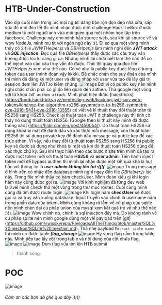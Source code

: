# HTB-Under-Construction
Vào dịp cuối năm trong lúc mọi người đang bận rộn dọn dẹp nhà cửa, sắp sửa đồ mới đón tết thì mình nhận được một challenge HackTheBox ở mức medium từ một người anh vừa mới quen qua một nhóm học tập trên facebook.
Challenge này cho mình hẳn source web, sau khi tải source về và wow NodeJs, mình mù tịt với ngôn ngữ này :((. Đi sơ qua một vòng mình thấy có 2 file _JWWTHelper.js_ và _DBHelper.js_ làm mình nghĩ đến ***JWT attack*** và ***SQL injection***. 
Đọc qua file _DBHelper.js_ thấy được các câu truy vấn không được lọc kĩ càng gì cả. Nhưng mình lại chưa biết làm thế nào để có thể inject vào các câu truy vấn đó được. Thôi thì quay qua đọc file _JWTHelper.js_ xem như thế nào.
Có vẻ như là public key được lồng ở trong token của user (mình đoán vậy kkkk). Để chắc chắn cho suy đoán của mình thì mình đã đăng ký một user và đăng nhập với user vừa tạo để lấy giá trị session đem lên JWT.io kiểm chứng.
![image](https://user-images.githubusercontent.com/94473469/151861915-52a6b594-2ca4-4a2d-8f1a-3a39cd11e210.png)
Bởi vì có public key nên mình nghĩ chắc chắn phải có gì đó liên quan đến authen. Thử google một vòng với từ khoá `JWT authen attack`. Mình phát hiện được [hacktricks] (https://book.hacktricks.xyz/pentesting-web/hacking-jwt-json-web-tokens#change-the-algorithm-rs256-asymmetric-to-hs256-symmetric-cve-2016-5431-cve-2016-10555) có viết về kĩ thuật thay đổi thuật toán từ RS256 sang HS256. 
Check lại thuật toán JWT ở challenge này thì tình cờ thấy nó dùng thuật toán HS256. [Google theo kĩ thuật này mình đã được thông não] (https://habr.com/en/post/450054/).
Do thuật toán HS256 sử dụng khoá bí mật để đánh dấu và xác thực mỗi message, còn thuật toán RS256 thì sử dụng private key để đánh dấu message và public key để xác thực athen. Vì vậy, nếu thay đổi từ thuật toán RS256 sang HS256 thì public key sẽ được sử dụng như khoá bí mật và khi đó thuật toán HS256 dùng để xác thực chữ ký.
Sau khi thực hiện theo các bước ở site trên mình đã tạo ra được một token mới với thuật toán **HS256** và **user admin**. Tiến hành inject token mới để bypass authen thì mình lại nhận được một kết quả khá là hụt hẫn với thông tin là ***user admin không tồn tại :((((***.
![image](https://user-images.githubusercontent.com/94473469/151865255-57f93480-dda0-4363-bead-dcb8e7faf473.png)
Trong message ở hình trên có nhắc đến database mình nghĩ ngay đến file _DBHelper.js_ lúc nãy. Trong file mình thấy có hàm checkUser. Mình đoán kiểu gì khi login hàm này cũng được gọi ra.
![image](https://user-images.githubusercontent.com/94473469/151866758-04c1d864-7c8d-461f-b079-73b0dd40287d.png)
Với kinh nghiệm đã từng dev web laravel mình check thử một vòng trong thư mục routes. Cuối cùng mình cũng đã tìm được route login.
![image](https://user-images.githubusercontent.com/94473469/151867184-df99d1bf-d240-48e2-9340-a33ab2cde224.png)
Khi login hàm **checkUser** sẽ được gọi ra và truy vấn xuống database. Input truyền vào chính là username nằm trong phần data của token.
Mình cũng không rõ lắm về cú pháp của sqlite nên mình chèn đại cú pháp union của mysql xem kết quả trả về như thế nào :))).
![image](https://user-images.githubusercontent.com/94473469/151867946-0290a535-6648-42ce-8e88-827f94b3acf2.png)
Wow chính nó, chính là sql injection đây mà. Do không rành về cú pháp sqlite nên mình google dùng một vài payload trên [git] (https://github.com/swisskyrepo/PayloadsAllTheThings/blob/master/SQL%20Injection/SQLite%20Injection.md).
Thả nhẹ payload `Extract table name` thì mình có được table ***flag_storage***
![image](https://user-images.githubusercontent.com/94473469/151868780-40c0c85e-6376-4c3a-b36c-89e0e99269a1.png)
Hy vọng flag nằm trong table này. Minh tiếp tục lấy cột trong table và nội dung của cột chứa flag.
![image](https://user-images.githubusercontent.com/94473469/151869160-70667db3-5e02-4c02-bfd3-47f2b92fd730.png)
![image](https://user-images.githubusercontent.com/94473469/151869262-cadf3065-9ad4-47ba-ba62-556924989b3e.png)
Đem flag vừa tìm lên HTB submit 
> thành công.

# POC
![image](https://user-images.githubusercontent.com/94473469/152088040-f523b90f-4a42-493c-a0af-1583678ce01a.png)

###### Cám ơn các bạn đã ghé qua đây :))))
